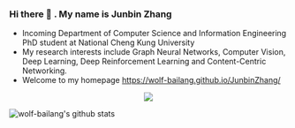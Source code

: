 ### Hi there 👋 . My name is Junbin Zhang
- Incoming Department of Computer Science and Information Engineering PhD student at National Cheng Kung University
- My research interests include Graph Neural Networks, Computer Vision, Deep Learning, Deep Reinforcement Learning and Content-Centric Networking.
- Welcome to my homepage https://wolf-bailang.github.io/JunbinZhang/

<p align="center"> 
  <img src="https://profile-counter.glitch.me/wolf-bailang/count.svg" />
</p>

![wolf-bailang's github stats](https://github-readme-stats.vercel.app/api?username=wolf-bailang&show_icons=true&bg_color=30,e96443,904e95&title_color=fff&text_color=fff)

<!--
**wolf-bailang/wolf-bailang** is a ✨ _special_ ✨ repository because its `README.md` (this file) appears on your GitHub profile.

Here are some ideas to get you started:

- 🔭 I’m currently working on ...
- 🌱 I’m currently learning ...
- 👯 I’m looking to collaborate on ...
- 🤔 I’m looking for help with ...
- 💬 Ask me about ...
- 📫 How to reach me: ...
- 😄 Pronouns: ...
- ⚡ Fun fact: ...
-->
